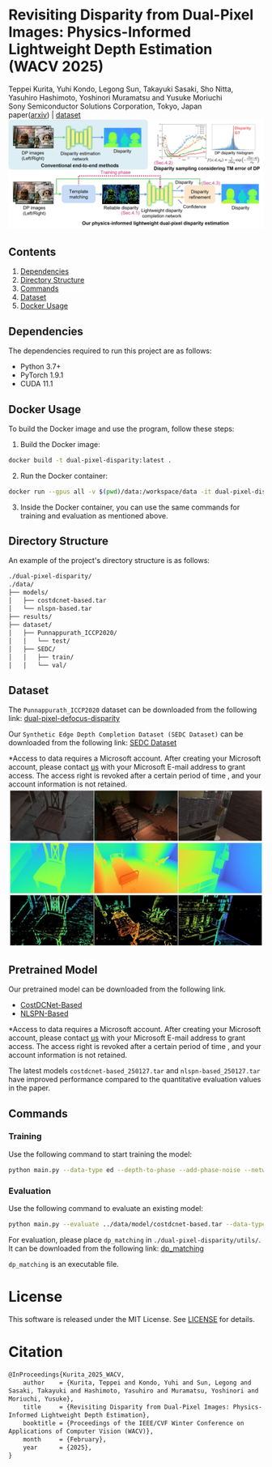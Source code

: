 # Revisiting Disparity from Dual-Pixel Images: Physics-Informed Lightweight Depth Estimation (WACV 2025)
Teppei Kurita, Yuhi Kondo, Legong Sun, Takayuki Sasaki, Sho Nitta, Yasuhiro Hashimoto, Yoshinori Muramatsu and Yusuke Moriuchi\
Sony Semiconductor Solutions Corporation, Tokyo, Japan\
paper([arxiv](https://arxiv.org/abs/2411.04714)) | [dataset](#dataset)\
![teaser_image](images/teaser1.jpg)

## Contents
1. [Dependencies](#dependencies)
2. [Directory Structure](#directory-structure)
3. [Commands](#commands)
4. [Dataset](#dataset)
5. [Docker Usage](#docker-usage)

## Dependencies
The dependencies required to run this project are as follows:
- Python 3.7+
- PyTorch 1.9.1
- CUDA 11.1

## Docker Usage
To build the Docker image and use the program, follow these steps:

1. Build the Docker image:
```bash
docker build -t dual-pixel-disparity:latest .
```

2. Run the Docker container:
```bash
docker run --gpus all -v $(pwd)/data:/workspace/data -it dual-pixel-disparity:latest
```

3. Inside the Docker container, you can use the same commands for training and evaluation as mentioned above.

## Directory Structure
An example of the project's directory structure is as follows:
```
./dual-pixel-disparity/
./data/
├── models/
│   ├── costdcnet-based.tar
│   └── nlspn-based.tar
├── results/
├── dataset/
│   ├── Punnappurath_ICCP2020/
│   │   └── test/
│   ├── SEDC/
│   │   ├── train/
│   │   └── val/
```

## Dataset
The `Punnappurath_ICCP2020` dataset can be downloaded from the following link: [dual-pixel-defocus-disparity](https://github.com/abhijithpunnappurath/dual-pixel-defocus-disparity)

Our `Synthetic Edge Depth Completion Dataset (SEDC Dataset)` can be downloaded from the following link: [SEDC Dataset](https://sonyjpn.sharepoint.com/sites/S110-dual-pixel-disparity?OR=Teams-HL&CT=1738139405617&clickparams=eyJBcHBOYW1lIjoiVGVhbXMtRGVza3RvcCIsIkFwcFZlcnNpb24iOiI0OS8yNDEyMDEwMDIyMSJ9)

*Access to data requires a Microsoft account. After creating your Microsoft account, please contact [us](mailto:Teppei.Kurita@sony.com;Yuhi.Kondo@sony.com) with your Microsoft E-mail address to grant access. The access right is revoked after a certain period of time , and your account information is not retained.
![dataset](images/dataset.jpg)

## Pretrained Model
Our pretrained model can be downloaded from the following link.
- [CostDCNet-Based](https://sonyjpn.sharepoint.com/:f:/r/sites/S110-dual-pixel-disparity/Shared%20Documents/model/costdcnet-based?csf=1&web=1&e=5W5x0x)
- [NLSPN-Based](https://sonyjpn.sharepoint.com/:f:/r/sites/S110-dual-pixel-disparity/Shared%20Documents/model/nlspn-based?csf=1&web=1&e=r0TWY9)

*Access to data requires a Microsoft account. After creating your Microsoft account, please contact [us](mailto:Teppei.Kurita@sony.com;Yuhi.Kondo@sony.com) with your Microsoft E-mail address to grant access. The access right is revoked after a certain period of time , and your account information is not retained.

The latest models `costdcnet-based_250127.tar` and `nlspn-based_250127.tar` have improved performance compared to the quantitative evaluation values in the paper.

## Commands

### Training
Use the following command to start training the model:
```bash
python main.py --data-type ed --depth-to-phase --add-phase-noise --network-model c --network-variant costdcnet --criterion l1c --epochs 50 --batch-size 8 --data-folder ../data/dataset/SEDC/ --result ../data/results/
```

### Evaluation
Use the following command to evaluate an existing model:
```bash
python main.py --evaluate ../data/model/costdcnet-based.tar --data-type cdp --network-model c --network-variant costdcnet --epochs 50 --batch-size 4 --data-folder ../data/dataset/Punnappurath_ICCP2020/ --result ../data/results/ --vis-depth-min 0.0 --vis-depth-max 3.0 --vis-phase-min -8.0 --vis-phase-max 5.0 --test-with-gt --lowres-phase --lowres-pscale 0.5 --lowres-cnn --lowres-scale 0.5 --post-process --post-refine wfgs --wfgs-conf --wfgs-prefill
```

For evaluation, please place `dp_matching` in `./dual-pixel-disparity/utils/`. It can be downloaded from the following link:
[dp_matching](https://sonyjpn.sharepoint.com/:f:/r/sites/S110-dual-pixel-disparity/Shared%20Documents/dp_matching?csf=1&web=1&e=ZIm2xf)

`dp_matching` is an executable file.

# License
This software is released under the MIT License. See [LICENSE](LICENSE) for details.

# Citation
```
@InProceedings{Kurita_2025_WACV,
    author    = {Kurita, Teppei and Kondo, Yuhi and Sun, Legong and Sasaki, Takayuki and Hashimoto, Yasuhiro and Muramatsu, Yoshinori and Moriuchi, Yusuke},
    title     = {Revisiting Disparity from Dual-Pixel Images: Physics-Informed Lightweight Depth Estimation},
    booktitle = {Proceedings of the IEEE/CVF Winter Conference on Applications of Computer Vision (WACV)},
    month     = {February},
    year      = {2025},
}